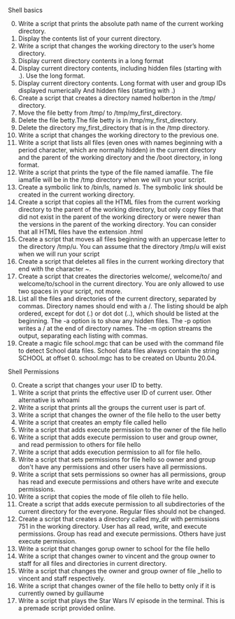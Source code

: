 Shell basics

0. Write a script that prints the absolute path name of the current working directory.
1. Display the contents list of your current directory.
2. Write a script that changes the working directory to the user’s home directory.
3. Display current directory contents in a long format
4. Display current directory contents, including hidden files (starting with .). Use the long format. 
5. Display current directory contents. Long format with user and group IDs displayed numerically And hidden files (starting with .) 
6. Create a script that creates a directory named holberton in the /tmp/ directory. 
7. Move the file betty from /tmp/ to /tmp/my_first_directory. 
8. Delete the file betty.The file betty is in /tmp/my_first_directory. 
9. Delete the directory my_first_directory that is in the /tmp directory. 
10. Write a script that changes the working directory to the previous one. 
11. Write a script that lists all files (even ones with names beginning with a period character, which are normally hidden) in the current directory and the parent of the           working directory and the /boot directory, in long format. 
12. Write a script that prints the type of the file named iamafile. The file iamafile will be in the /tmp directory when we will run your script. 
13. Create a symbolic link to /bin/ls, named _ls_. The symbolic link should be created in the current working directory. 
14. Create a script that copies all the HTML files from the current working directory to the parent of the working directory, but only copy files that did not exist in the           parent of the working directory or were newer than the versions in the parent of the working directory. You can consider that all HTML files have the extension .html 
15. Create a script that moves all files beginning with an uppercase letter to the directory /tmp/u. You can assume that the directory /tmp/u will exist when we will run your       script 
16. Create a script that deletes all files in the current working directory that end with the character ~. 
17. Create a script that creates the directories welcome/, welcome/to/ and welcome/to/school in the current directory. You are only allowed to use two spaces in your script,         not more. 
18. List all the files and directories of the current directory, separated by commas. Directory names should end with a /. The listing should be alph ordered, except for dot (.)     or dot dot (..), which should be listed at the beginning. The -a option is to show any hidden files. The -p option writes a / at the end of directory names. The -m option       streams the output, separating each listing with commas. 
19. Create a magic file school.mgc that can be used with the command file to detect School data files. School data files always contain the string SCHOOL at offset 0. school.mgc     has to be created on Ubuntu 20.04.

Shell Permissions

0. Create a script that changes your user ID to betty.
1. Write a script that prints the effective user ID of current user. Other alternative is whoami
2. Write a script that prints all the groups the current user is part of.
3. Write a script that changes the owner of the file hello to the user betty
4. Write a script that creates an empty file called hello
5. Write a script that adds execute permission to the owner of the file hello
6. Write a script that adds execute permission to user and group owner, and read permission to others for file hello
7. Write a script that adds execution permission to all for file hello.
8. Write a script that sets permissions for file hello so owner and group don't have any permissions and other users have all permissions.
9. Write a script that sets permissions so owner has all permissions, group has read and execute permissions and others have write and execute permissions.
10. Write a script that copies the mode of file olleh to file hello.
11. Create a script that adds execute permission to all subdirectories of the current directory for the everyone. Regular files should not be changed.
12. Create a script that creates a directory called my_dir with permissions 751 in the working directory. User has all read, write, and execute permissions. Group has read and       execute permissions. Others have just execute permission.
13. Write a script that changes gorup owner to school for the file hello
14. Write a script that changes owner to vincent and the group owner to staff for all files and directories in current directory.
15. Write a script that changes the owner and group owner of file _hello to vincent and staff respectively.
16. Write a script that changes owner of the file hello to betty only if it is currently owned by guillaume
17. Write a script that plays the Star Wars IV episode in the terminal. This is a premade script provided online.
